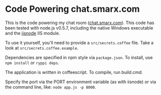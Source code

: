 Code Powering chat.smarx.com
============================

This is the code powering my chat room ([chat.smarx.com](http://chat.smarx.com)). This code has been tested with node.js v0.5.7, including the native Windows executable and the [iisnode](https://github.com/tjanczuk/iisnode) IIS module.

To use it yourself, you'll need to provide a `src/secrets.coffee` file. Take a look at `src/secrets.coffee.example`.

Dependencies are specified in npm style via `package.json`. To install, use `npm install` or `ryppi deps`.

The application is written in coffeescript. To compile, run build.cmd.

Specify the port via the PORT environment variable (as with iisnode) or via the command line, like: `node app.js -p 8000`.